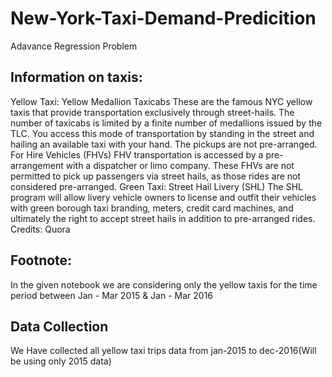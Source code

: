 # New-York-Taxi-Demand-Predicition
Adavance Regression Problem

## Information on taxis:
Yellow Taxi: Yellow Medallion Taxicabs
These are the famous NYC yellow taxis that provide transportation exclusively through street-hails. The number of taxicabs is limited
by a finite number of medallions issued by the TLC. You access this mode of transportation by standing in the street and hailing an
available taxi with your hand. The pickups are not pre-arranged.
For Hire Vehicles (FHVs)
FHV transportation is accessed by a pre-arrangement with a dispatcher or limo company. These FHVs are not permitted to pick up
passengers via street hails, as those rides are not considered pre-arranged.
Green Taxi: Street Hail Livery (SHL)
The SHL program will allow livery vehicle owners to license and outfit their vehicles with green borough taxi branding, meters, credit
card machines, and ultimately the right to accept street hails in addition to pre-arranged rides.
Credits: Quora
## Footnote:
In the given notebook we are considering only the yellow taxis for the time period between Jan - Mar 2015 & Jan - Mar 2016
## Data Collection
We Have collected all yellow taxi trips data from jan-2015 to dec-2016(Will be using only 2015 data)
